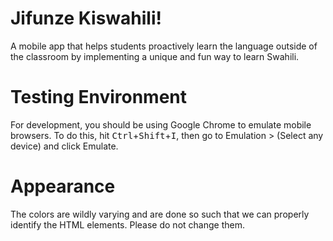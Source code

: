 Jifunze Kiswahili!
=============
A mobile app that helps students proactively learn the language outside of the classroom by implementing a unique and fun way to learn Swahili.

Testing Environment
===================

For development, you should be using Google Chrome to emulate mobile browsers. To do this, hit <kbd>Ctrl</kbd>+<kbd>Shift</kbd>+<kbd>I</kbd>, then go to Emulation > (Select any device) and click Emulate.

Appearance
==========

The colors are wildly varying and are done so such that we can properly identify the HTML elements. Please do not change them.